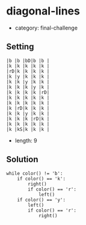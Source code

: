 # diagonal-lines
- category: final-challenge

## Setting

```
|b |b |bD|b |b |
|k |k |k |k |k |
|rD|k |k |k |k |
|k |y |k |k |k |
|k |k |y |k |k |
|k |k |k |y |k |
|k |k |k |k |rD|
|k |k |k |k |k |
|k |k |k |k |k |
|k |rD|k |k |k |
|k |k |y |k |k |
|k |k |k |rD|k |
|k |k |k |k |k |
|k |kS|k |k |k |
```

- length: 9

## Solution

```
while color() != 'b':
    if color() == 'k':
        right()
        if color() == 'r':
            left()
    if color() == 'y':
        left()
        if color() == 'r':
            right()

```
